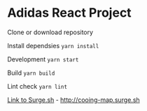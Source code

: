 # Adidas React Project

Clone or download repository

Install dependsies
`yarn install`

Development
`yarn start`

Build
`yarn build`

Lint check
`yarn lint`

[Link to Surge.sh](http://cooing-map.surge.sh) - http://cooing-map.surge.sh
